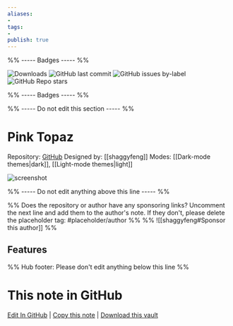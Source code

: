 ```yaml
---
aliases:
- 
tags: 
- 
publish: true
---
```


%% ----- Badges ----- %%

![Downloads](https://img.shields.io/badge/downloads-5277-573E7A?style=for-the-badge&logo=)
![GitHub last commit](https://img.shields.io/github/last-commit/shaggyfeng/obsidian-Pink-topaz-theme?color=573E7A&label=last%20update&logo=github&style=for-the-badge)
![GitHub issues by-label](https://img.shields.io/github/issues/shaggyfeng/obsidian-Pink-topaz-theme/help%20wanted?color=573E7A&logo=github&style=for-the-badge) 
![GitHub Repo stars](https://img.shields.io/github/stars/shaggyfeng/obsidian-Pink-topaz-theme?color=573E7A&logo=github&style=for-the-badge)

%% ----- Badges ----- %%

%% ----- Do not edit this section ----- %%

# Pink Topaz

Repository: [GitHub](https://github.com/shaggyfeng/obsidian-Pink-topaz-theme)
Designed by: [[shaggyfeng]]
Modes: [[Dark-mode themes|dark]], [[Light-mode themes|light]]



![screenshot](https://github.com/shaggyfeng/obsidian-Pink-topaz-theme/raw/master/screenshot.png)

%% ----- Do not edit anything above this line ----- %% 

%% Does the repository or author have any sponsoring links? Uncomment the next line and add them to the author's note. If they don't, please delete the placeholder tag: #placeholder/author %%
%% ![[shaggyfeng#Sponsor this author]] %%


## Features



%% Hub footer: Please don't edit anything below this line %%

# This note in GitHub

<span class="git-footer">[Edit In GitHub](https://github.dev/obsidian-community/obsidian-hub/blob/main/02%20-%20Community%20Expansions/02.05%20All%20Community%20Expansions/Themes/Pink%20Topaz.md "git-hub-edit-note") | [Copy this note](https://raw.githubusercontent.com/obsidian-community/obsidian-hub/main/02%20-%20Community%20Expansions/02.05%20All%20Community%20Expansions/Themes/Pink%20Topaz.md "git-hub-copy-note") | [Download this vault](https://github.com/obsidian-community/obsidian-hub/archive/refs/heads/main.zip "git-hub-download-vault") </span>
